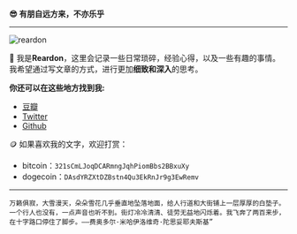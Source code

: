 
**😎  有朋自远方来，不亦乐乎**

---

![reardon](/images/reardon.jpg)

💖 我是**Reardon**，这里会记录一些日常琐碎，经验心得，以及一些有趣的事情。我希望通过写文章的方式，进行更加**细致和深入**的思考。

**你还可以在这些地方找到我:**

* [豆瓣](https://www.douban.com/people/57644512/)
* [Twitter](https://twitter.com/ReardonYang)
* [Github](https://github.com/ReardonYang)

🪙 如果喜欢我的文字，欢迎打赏：

* bitcoin：`321sCmLJoqDCARmngJqhPiomBbs2BBxuXy`
* dogecoin：`DAsdYRZXtDZBstn4Qu3EkRnJr9g3EwRemv`

---

`万籁俱寂，大雪漫天，朵朵雪花几乎垂直地坠落地面，给人行道和大街铺上一层厚厚的白垫子。一个行人也没有，一点声音也听不到。街灯冷冷清清、徒劳无益地闪烁着。我飞奔了两百来步，在十字路口停住了脚步。——费奥多尔·米哈伊洛维奇·陀思妥耶夫斯基”`